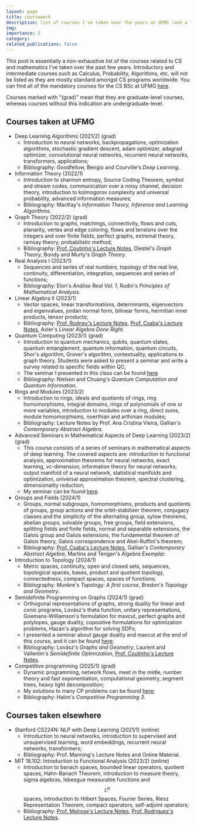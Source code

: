```yaml
---
layout: page
title: coursework
description: list of courses I've taken over the years at UFMG (and a few extra ones from other places)
img:
importance: 2
category:
related_publications: false
---
```


This post is essentially a non-exhaustive list of the courses related to CS and mathematics I've taken over the past few years. Introductory and intermediate courses such as Calculus, Probability, Algorithms, etc, will not be listed as they are mostly standard amongst CS programs worldwide. You can find all of the mandatory courses for the CS BSc at UFMG [here](https://ufmg.br/cursos/graduacao/2377/91205).

Courses marked with "(grad)" mean that they are graduate-level courses, whereas courses without this indication are undergraduate-level.

## Courses taken at UFMG
* Deep Learning Algorithms (2021/2) (grad)
  + Introduction to neural networks, backpropagations, optimization algorithms, stochastic gradient descent, adam optimizer, adagrad optimizer, convolutional neural networks, recurrent neural networks, transformers, applications;
  + Bibliography: Goodfellow, Bengio and Courville's *Deep Learning*.
* Information Theory (2022/1)
  + Introduction to shannon entropy, Source Coding Theorem, symbol and stream codes, communication over a noisy channel, decision theory, introduction to kolmogorov complexity and universal probability, advanced information measures;
  + Bibliography: MacKay's *Information Theory, Inference and Learning Algorithms*.
* Graph Theory (2022/2) (grad)
  + Introduction to graphs, matchings, connectivity, flows and cuts, planarity, vertex and edge coloring, flows and tensions over the integers and over finite fields, perfect graphs, extremal theory, ramsay theory, probabilistic method;
  + Bibliography: [Prof. Coutinho's Lecture Notes](https://homepages.dcc.ufmg.br/~gabriel/assets/files/coutinho-grafos-ufmg.pdf), Diestel's *Graph Theory*, Bondy and Murty's *Graph Theory*.
* Real Analysis I (2023/1)
  + Sequences and series of real numbers, topology of the real line, continuity, differentiation, integration, sequences and series of functions;
  + Bibliography: Elon's *Análise Real Vol. 1*, Rudin's *Principles of Mathematical Analysis*.
* Linear Algebra II (2023/1)
  + Vector spaces, linear transformations, determinants, eigenvectors and eigenvalues, jordan normal form, bilinear forms, hermitian inner products, tensor products;
  + Bibliography: [Prof. Rodney's Lecture Notes](http://150.164.25.15/~rodney/notas_de_aula/algebraLinear.pdf), [Prof. Csaba's Lecture Notes](https://schcs.github.io/WP/index.php/ensino/algebra-linear-ii/), Axler's *Linear Algebra Done Right*.
* Quantum Computing (2023/1) (grad)
  + Introduction to quantum mechanics, qubits, quantum states, quantum entanglement, quantum information, quantum circuits, Shor's algorithm, Grover's algorithm, contextuality, applications to graph theory. Students were asked to present a seminar and write a survey related to specific fields within QC;
  + The seminar I presented in this class can be found [here](https://henriqueassumpcao.github.io/projects/seminars/)
  + Bibliography: Nielsen and Chuang's *Quantum Computation and Quantum Information*.
* Rings and Modules (2023/2)
  + Introduction to rings, ideals and quotients of rings, ring homomorphisms, integral domains, rings of polynomials of one or more variables, introduction to modules over a ring, direct sums, module homomorphisms, noerthian and arthinian modules;
  + Bibliography: Lecture Notes by Prof. Ana Cristina Vieira, Gallian's *Contemporary Abstract Algebra*.
* Advanced Seminars in Mathematical Aspects of Deep Learning (2023/2) (grad)
  + This course consists of a series of seminars in mathematical aspects of deep learning. The covered aspects are: introduction to functional analysis, approximation theorems for neural networks, exact learning, vc-dimension, information theory for neural networks, output manifold of a neural network, statistical manifolds and optimization, universal approximation theorem, spectral clustering, dimensionality reduction;
  + My seminar can be found [here](https://henriqueassumpcao.github.io/projects/seminars/).
* Groups and Fields (2024/1)
  + Groups, normal subgroups, homomorphisms, products and quotients of groups, group actions and the orbit-stabilizer theorem, conjugacy classes and the simplicity of the alternating group, sylow theorems, abelian groups, solvable groups, free groups, field extensions, splitting fields and finite fields, normal and separable extensions, the Galois group and Galois extensions, the fundamental theorem of Galois theory, Galois correspondence and Abel-Ruffini's theorem;
  + Bibliography: [Prof. Csaba's Lecture Notes](https://schcs.github.io/WP/index.php/ensino/grupos-e-corpos/), Gallian's *Contemporary Abstract Algebra*, Martins and Tengan's *Álgebra Exemplar*.
* Introduction to Topology (2024/1) 
  + Metric spaces, continuity, open and closed sets, sequences, topological spaces, bases, product and quotient topology, connectedness, compact spaces, spaces of functions;
  + Bibliography: Munkre's *Topology: A first course*, Bredon's *Topology and Geometry*.
* Semidefinite Programming on Graphs (2024/1) (grad)
  + Orthogonal representations of graphs, strong duality for linear and conic programs, Lovász's theta function, unitary representations, Goemans-Williamson's formulation for maxcut, perfect graphs and polytopes, gauge duality, copositive formulations for optimization problems, Hazan's algorithm for solving SDPs;
  + I presented a seminar about gauge duality and maxcut at the end of this course, and it can be found [here](https://henriqueassumpcao.github.io/assets/pdf/GaugeDuality_and_Maxcut.pdf);
  + Bibliography: Lovász's *Graphs and Geometry*, Laurent and Vallentin's *Semidefinite Optimization*, [Prof. Coutinho's Lecture Notes](https://homepages.dcc.ufmg.br/~gabriel/assets/files/coutinho-sdpnotes-ufmg.pdf).
* Competitive programming (2025/1) (grad)
  + Dynamic programming, network flows, meet in the midle, number theory and fast exponentiation, computational geometry, segment trees, heavy light decomposition;
  + My solutions to many CP problems can be found [here](https://github.com/HenriqueAssumpcao/cpplib);
  + Bibliography: Halim's *Competitive Programming 3*.

## Courses taken elsewhere
* Stanford CS224N: NLP with Deep Learning (2021/1) (online)
  + Introduction to neural networks, introduction to supervised and unsupervised learning, word embeddings, recurrent neural networks, transformers;
  + Bibliography: Prof. Manning's Lecture Notes and Online Material.
* MIT 18.102: Introduction to Functional Analysis (2023/2) (online)
  + Introduction to banach spaces, bounded linear operators, quotient spaces, Hahn-Banach Theorem, introduction to measure theory, sigma algebras, lebesgue measurable functions and $$ L^p $$ spaces, introduction to Hilbert Spaces, Fourier Series, Riesz Representation Theorem, compact operators, self-adjoint operators;
  + Bibliography: [Prof. Melrose's Lecture Notes](https://ocw.mit.edu/courses/18-102-introduction-to-functional-analysis-spring-2021/resources/mit18_102s20_lec_fa/), [Prof. Rodriguez's Lecture Notes](https://ocw.mit.edu/courses/18-102-introduction-to-functional-analysis-spring-2021/pages/lecture-notes-and-readings/).

